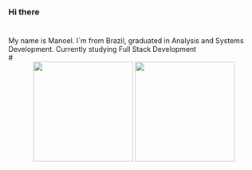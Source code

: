 ### Hi there
#
<div> 
  My name is Manoel. I`m from Brazil, graduated in Analysis and Systems Development. Currently studying Full Stack Development
</div>
#
<div style="display: inline_block" align="center">
  <a href="https://github.com/monteiromanoel"></a>
  <img height="200px" src="https://github-readme-stats.vercel.app/api?username=monteiromanoel&show_icons=true&bg_color=00000000&text_color=FFFFFF&hide_border=true"/>
  <img height="200px" src="https://github-readme-stats.vercel.app/api/top-langs/?username=monteiromanoel&layout=normal&bg_color=00000000&text_color=FFFFFF&hide_border=true&card_width=310"/>
  
  
</div>

